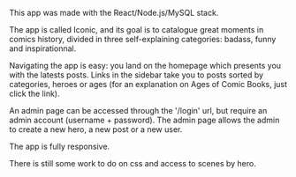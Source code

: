 This app was made with the React/Node.js/MySQL stack.

The app is called Iconic, and its goal is to catalogue great moments in comics history,
divided in three self-explaining categories: badass, funny and inspirationnal.

Navigating the app is easy: you land on the homepage which presents you with the latests posts.
Links in the sidebar take you to posts sorted by categories, heroes or ages (for an explanation
on Ages of Comic Books, just click the link).

An admin page can be accessed through the '/login' url, but require an admin account (username + password).
The admin page allows the admin to create a new hero, a new post or a new user.

The app is fully responsive.

There is still some work to do on css and access to scenes by hero.
